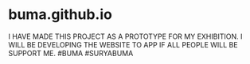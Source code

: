 # buma.github.io
I HAVE MADE THIS PROJECT AS A PROTOTYPE FOR MY EXHIBITION. I WILL BE DEVELOPING THE WEBSITE TO APP IF ALL PEOPLE WILL BE SUPPORT ME. #BUMA #SURYABUMA

